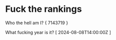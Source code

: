 # Fuck the rankings

Who the hell am I?
{ 7143719 }

What fucking year is it?
[ 2024-08-08T14:00:00Z ]

